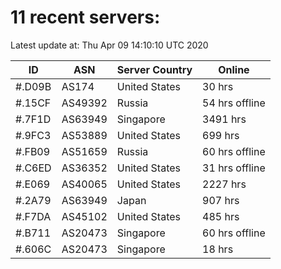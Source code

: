 # 11 recent servers:

Latest update at: Thu Apr 09 14:10:10 UTC 2020

| ID | ASN | Server Country | Online |
| -- | --- | -------------- | ------ |
| #.D09B | AS174 | United States | 30 hrs |
| #.15CF | AS49392 | Russia | 54 hrs offline |
| #.7F1D | AS63949 | Singapore | 3491 hrs |
| #.9FC3 | AS53889 | United States | 699 hrs |
| #.FB09 | AS51659 | Russia | 60 hrs offline |
| #.C6ED | AS36352 | United States | 31 hrs offline |
| #.E069 | AS40065 | United States | 2227 hrs |
| #.2A79 | AS63949 | Japan | 907 hrs |
| #.F7DA | AS45102 | United States | 485 hrs |
| #.B711 | AS20473 | Singapore | 60 hrs offline |
| #.606C | AS20473 | Singapore | 18 hrs |


